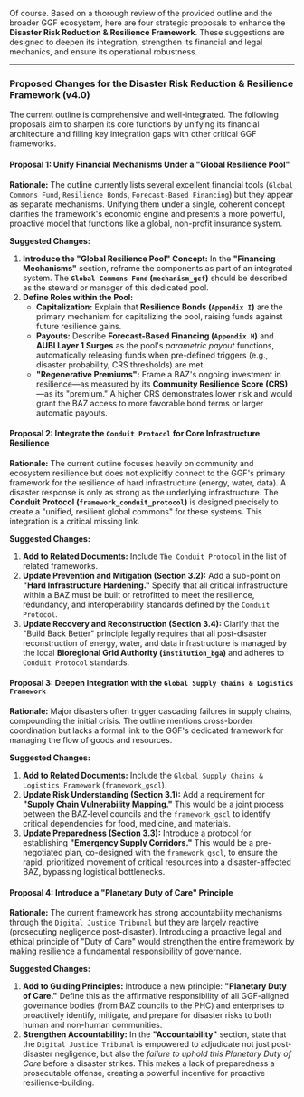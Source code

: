 Of course. Based on a thorough review of the provided outline and the broader GGF ecosystem, here are four strategic proposals to enhance the **Disaster Risk Reduction & Resilience Framework**. These suggestions are designed to deepen its integration, strengthen its financial and legal mechanics, and ensure its operational robustness.

---

### **Proposed Changes for the Disaster Risk Reduction & Resilience Framework (v4.0)**

The current outline is comprehensive and well-integrated. The following proposals aim to sharpen its core functions by unifying its financial architecture and filling key integration gaps with other critical GGF frameworks.

#### **Proposal 1: Unify Financial Mechanisms Under a "Global Resilience Pool"**

**Rationale:** The outline currently lists several excellent financial tools (`Global Commons Fund`, `Resilience Bonds`, `Forecast-Based Financing`) but they appear as separate mechanisms. Unifying them under a single, coherent concept clarifies the framework's economic engine and presents a more powerful, proactive model that functions like a global, non-profit insurance system.

**Suggested Changes:**

1.  **Introduce the "Global Resilience Pool" Concept:** In the **"Financing Mechanisms"** section, reframe the components as part of an integrated system. The **`Global Commons Fund` (`mechanism_gcf`)** should be described as the steward or manager of this dedicated pool.
2.  **Define Roles within the Pool:**
    * **Capitalization:** Explain that **Resilience Bonds (`Appendix I`)** are the primary mechanism for capitalizing the pool, raising funds against future resilience gains.
    * **Payouts:** Describe **Forecast-Based Financing (`Appendix H`)** and **AUBI Layer 1 Surges** as the pool's *parametric payout* functions, automatically releasing funds when pre-defined triggers (e.g., disaster probability, CRS thresholds) are met.
    * **"Regenerative Premiums":** Frame a BAZ's ongoing investment in resilience—as measured by its **Community Resilience Score (CRS)**—as its "premium." A higher CRS demonstrates lower risk and would grant the BAZ access to more favorable bond terms or larger automatic payouts.

#### **Proposal 2: Integrate the `Conduit Protocol` for Core Infrastructure Resilience**

**Rationale:** The current outline focuses heavily on community and ecosystem resilience but does not explicitly connect to the GGF's primary framework for the resilience of hard infrastructure (energy, water, data). A disaster response is only as strong as the underlying infrastructure. The **Conduit Protocol (`framework_conduit_protocol`)** is designed precisely to create a "unified, resilient global commons" for these systems. This integration is a critical missing link.

**Suggested Changes:**

1.  **Add to Related Documents:** Include `The Conduit Protocol` in the list of related frameworks.
2.  **Update Prevention and Mitigation (Section 3.2):** Add a sub-point on **"Hard Infrastructure Hardening."** Specify that all critical infrastructure within a BAZ must be built or retrofitted to meet the resilience, redundancy, and interoperability standards defined by the `Conduit Protocol`.
3.  **Update Recovery and Reconstruction (Section 3.4):** Clarify that the "Build Back Better" principle legally requires that all post-disaster reconstruction of energy, water, and data infrastructure is managed by the local **Bioregional Grid Authority (`institution_bga`)** and adheres to `Conduit Protocol` standards.

#### **Proposal 3: Deepen Integration with the `Global Supply Chains & Logistics Framework`**

**Rationale:** Major disasters often trigger cascading failures in supply chains, compounding the initial crisis. The outline mentions cross-border coordination but lacks a formal link to the GGF's dedicated framework for managing the flow of goods and resources.

**Suggested Changes:**

1.  **Add to Related Documents:** Include the `Global Supply Chains & Logistics Framework` (`framework_gscl`).
2.  **Update Risk Understanding (Section 3.1):** Add a requirement for **"Supply Chain Vulnerability Mapping."** This would be a joint process between the BAZ-level councils and the `framework_gscl` to identify critical dependencies for food, medicine, and materials.
3.  **Update Preparedness (Section 3.3):** Introduce a protocol for establishing **"Emergency Supply Corridors."** This would be a pre-negotiated plan, co-designed with the `framework_gscl`, to ensure the rapid, prioritized movement of critical resources into a disaster-affected BAZ, bypassing logistical bottlenecks.

#### **Proposal 4: Introduce a "Planetary Duty of Care" Principle**

**Rationale:** The current framework has strong accountability mechanisms through the `Digital Justice Tribunal` but they are largely reactive (prosecuting negligence post-disaster). Introducing a proactive legal and ethical principle of "Duty of Care" would strengthen the entire framework by making resilience a fundamental responsibility of governance.

**Suggested Changes:**

1.  **Add to Guiding Principles:** Introduce a new principle: **"Planetary Duty of Care."** Define this as the affirmative responsibility of all GGF-aligned governance bodies (from BAZ councils to the PHC) and enterprises to proactively identify, mitigate, and prepare for disaster risks to both human and non-human communities.
2.  **Strengthen Accountability:** In the **"Accountability"** section, state that the `Digital Justice Tribunal` is empowered to adjudicate not just post-disaster negligence, but also the *failure to uphold this Planetary Duty of Care* before a disaster strikes. This makes a lack of preparedness a prosecutable offense, creating a powerful incentive for proactive resilience-building.
